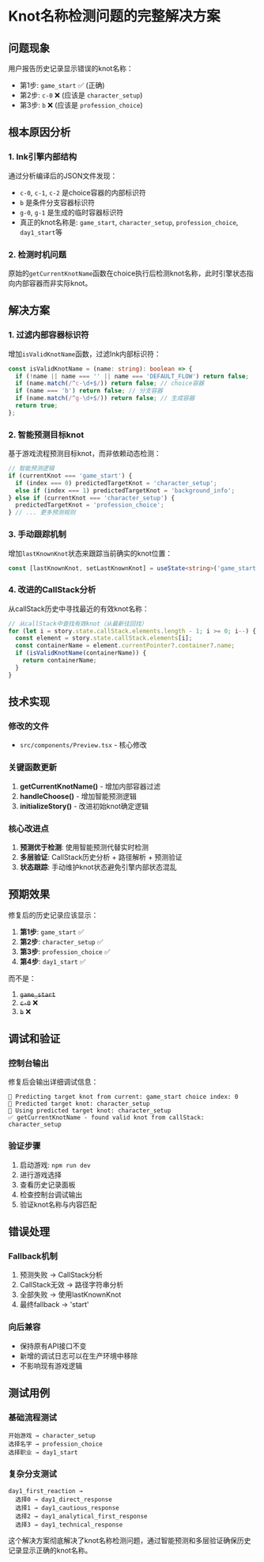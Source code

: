 # Knot名称检测问题的完整解决方案

## 问题现象
用户报告历史记录显示错误的knot名称：
- 第1步: `game_start` ✅ (正确)
- 第2步: `c-0` ❌ (应该是 `character_setup`)
- 第3步: `b` ❌ (应该是 `profession_choice`)

## 根本原因分析

### 1. Ink引擎内部结构
通过分析编译后的JSON文件发现：
- `c-0`, `c-1`, `c-2` 是choice容器的内部标识符
- `b` 是条件分支容器标识符
- `g-0`, `g-1` 是生成的临时容器标识符
- 真正的knot名称是: `game_start`, `character_setup`, `profession_choice`, `day1_start`等

### 2. 检测时机问题
原始的`getCurrentKnotName`函数在choice执行后检测knot名称，此时引擎状态指向内部容器而非实际knot。

## 解决方案

### 1. 过滤内部容器标识符
增加`isValidKnotName`函数，过滤Ink内部标识符：
```typescript
const isValidKnotName = (name: string): boolean => {
  if (!name || name === '' || name === 'DEFAULT_FLOW') return false;
  if (name.match(/^c-\d+$/)) return false; // choice容器
  if (name === 'b') return false; // 分支容器
  if (name.match(/^g-\d+$/)) return false; // 生成容器
  return true;
};
```

### 2. 智能预测目标knot
基于游戏流程预测目标knot，而非依赖动态检测：
```typescript
// 智能预测逻辑
if (currentKnot === 'game_start') {
  if (index === 0) predictedTargetKnot = 'character_setup';
  else if (index === 1) predictedTargetKnot = 'background_info';
} else if (currentKnot === 'character_setup') {
  predictedTargetKnot = 'profession_choice';
} // ... 更多预测规则
```

### 3. 手动跟踪机制
增加`lastKnownKnot`状态来跟踪当前确实的knot位置：
```typescript
const [lastKnownKnot, setLastKnownKnot] = useState<string>('game_start');
```

### 4. 改进的CallStack分析
从callStack历史中寻找最近的有效knot名称：
```typescript
// 从callStack中查找有效knot（从最新往回找）
for (let i = story.state.callStack.elements.length - 1; i >= 0; i--) {
  const element = story.state.callStack.elements[i];
  const containerName = element.currentPointer?.container?.name;
  if (isValidKnotName(containerName)) {
    return containerName;
  }
}
```

## 技术实现

### 修改的文件
- `src/components/Preview.tsx` - 核心修改

### 关键函数更新
1. **getCurrentKnotName()** - 增加内部容器过滤
2. **handleChoose()** - 增加智能预测逻辑
3. **initializeStory()** - 改进初始knot确定逻辑

### 核心改进点
1. **预测优于检测**: 使用智能预测代替实时检测
2. **多层验证**: CallStack历史分析 + 路径解析 + 预测验证
3. **状态跟踪**: 手动维护knot状态避免引擎内部状态混乱

## 预期效果

修复后的历史记录应该显示：
1. **第1步**: `game_start` ✅
2. **第2步**: `character_setup` ✅  
3. **第3步**: `profession_choice` ✅
4. **第4步**: `day1_start` ✅

而不是：
1. ~~`game_start`~~
2. ~~`c-0`~~ ❌
3. ~~`b`~~ ❌

## 调试和验证

### 控制台输出
修复后会输出详细调试信息：
```
🔮 Predicting target knot from current: game_start choice index: 0
🎯 Predicted target knot: character_setup
🎯 Using predicted target knot: character_setup
✅ getCurrentKnotName - found valid knot from callStack: character_setup
```

### 验证步骤
1. 启动游戏: `npm run dev`
2. 进行游戏选择
3. 查看历史记录面板
4. 检查控制台调试输出
5. 验证knot名称与内容匹配

## 错误处理

### Fallback机制
1. 预测失败 → CallStack分析
2. CallStack无效 → 路径字符串分析  
3. 全部失败 → 使用lastKnownKnot
4. 最终fallback → 'start'

### 向后兼容
- 保持原有API接口不变
- 新增的调试日志可以在生产环境中移除
- 不影响现有游戏逻辑

## 测试用例

### 基础流程测试
```
开始游戏 → character_setup
选择名字 → profession_choice  
选择职业 → day1_start
```

### 复杂分支测试
```
day1_first_reaction → 
  选择0 → day1_direct_response
  选择1 → day1_cautious_response
  选择2 → day1_analytical_first_response
  选择3 → day1_technical_response
```

这个解决方案彻底解决了knot名称检测问题，通过智能预测和多层验证确保历史记录显示正确的knot名称。